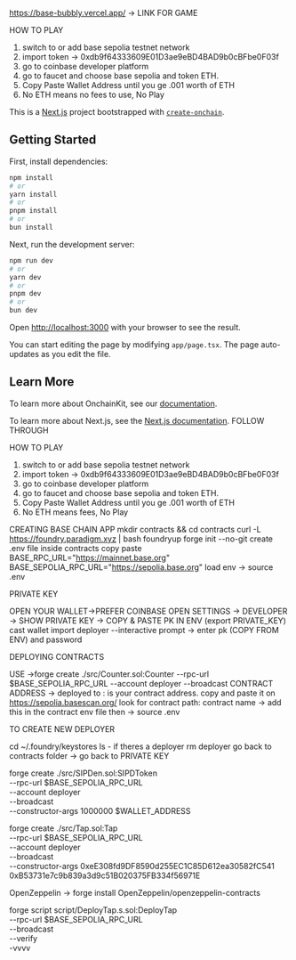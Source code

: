 https://base-bubbly.vercel.app/ -> LINK FOR GAME

HOW TO PLAY

1. switch to or add base sepolia testnet network
2. import token -> 0xdb9f64333609E01D3ae9eBD4BAD9b0cBFbe0F03f
3. go to coinbase developer platform
4. go to faucet and choose base sepolia and token ETH.
5. Copy Paste Wallet Address until you ge .001 worth of ETH
6. No ETH means no fees to use, No Play



This is a [Next.js](https://nextjs.org) project bootstrapped with [`create-onchain`]().


## Getting Started

First, install dependencies:

```bash
npm install
# or
yarn install
# or
pnpm install
# or
bun install
```

Next, run the development server:

```bash
npm run dev
# or
yarn dev
# or
pnpm dev
# or
bun dev
```

Open [http://localhost:3000](http://localhost:3000) with your browser to see the result.

You can start editing the page by modifying `app/page.tsx`. The page auto-updates as you edit the file.


## Learn More

To learn more about OnchainKit, see our [documentation](https://onchainkit.xyz/getting-started).

To learn more about Next.js, see the [Next.js documentation](https://nextjs.org/docs).
FOLLOW THROUGH


HOW TO PLAY

1. switch to or add base sepolia testnet network
2. import token -> 0xdb9f64333609E01D3ae9eBD4BAD9b0cBFbe0F03f
3. go to coinbase developer platform
4. go to faucet and choose base sepolia and token ETH.
5. Copy Paste Wallet Address until you ge .001 worth of ETH
6. No ETH means fees, No Play


CREATING BASE CHAIN APP
mkdir contracts && cd contracts
curl -L https://foundry.paradigm.xyz | bash
foundryup
forge init --no-git
create .env file inside contracts
copy paste
BASE_RPC_URL="https://mainnet.base.org"
BASE_SEPOLIA_RPC_URL="https://sepolia.base.org"
load env -> source .env

PRIVATE KEY

OPEN YOUR WALLET->PREFER COINBASE
OPEN SETTINGS -> DEVELOPER -> SHOW PRIVATE KEY -> COPY & PASTE PK IN ENV (export PRIVATE_KEY)
cast wallet import deployer --interactive
prompt -> enter pk (COPY FROM ENV) and password

DEPLOYING CONTRACTS

USE ->forge create ./src/Counter.sol:Counter --rpc-url $BASE_SEPOLIA_RPC_URL --account deployer --broadcast 
CONTRACT ADDRESS -> deployed to : is your contract address. copy and paste it on https://sepolia.basescan.org/ 
look for contract path: contract name -> add this in the contract env file then  -> source .env



TO CREATE NEW DEPLOYER


cd ~/.foundry/keystores
ls - if theres a deployer
rm deployer
go back to contracts folder -> go back to PRIVATE KEY


forge create ./src/SIPDen.sol:SIPDToken \
  --rpc-url $BASE_SEPOLIA_RPC_URL \
  --account deployer \
  --broadcast \
  --constructor-args 1000000 $WALLET_ADDRESS


forge create ./src/Tap.sol:Tap \
  --rpc-url $BASE_SEPOLIA_RPC_URL \
  --account deployer \
  --broadcast \
  --constructor-args 0xeE308fd9DF8590d255EC1C85D612ea30582fC541 0xB53731e7c9b839a3d9c51B020375FB334f56971E


OpenZeppelin -> forge install OpenZeppelin/openzeppelin-contracts

forge script script/DeployTap.s.sol:DeployTap \
  --rpc-url $BASE_SEPOLIA_RPC_URL \
  --broadcast \
  --verify \
  -vvvv
